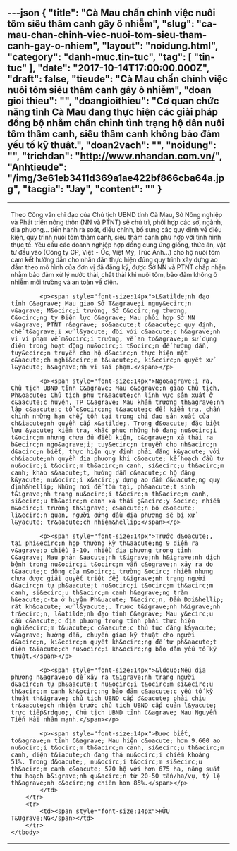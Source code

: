 ---json
{
    "title": "Cà Mau chấn chỉnh việc nuôi tôm siêu thâm canh gây ô nhiễm",
    "slug": "ca-mau-chan-chinh-viec-nuoi-tom-sieu-tham-canh-gay-o-nhiem",
    "layout": "noidung.html",
    "category": "danh-muc.tin-tuc",
    "tag": [
        "tin-tuc"
    ],
    "date": "2017-10-14T17:00:00.000Z",
    "draft": false,
    "tieude": "Cà Mau chấn chỉnh việc nuôi tôm siêu thâm canh gây ô nhiễm",
    "doan gioi thieu": "",
    "doangioithieu": "Cơ quan chức năng tỉnh Cà Mau đang thực hiện các giải pháp đồng bộ nhằm chấn chỉnh tình trạng hộ dân nuôi tôm thâm canh, siêu thâm canh không bảo đảm yếu tố kỹ thuật.",
    "doan2vach": "",
    "noidung": "",
    "trichdan": "http://www.nhandan.com.vn/",
    "Anhtieude": "/img/3e61eb3411d369a1ae422bf866cba64a.jpg",
    "tacgia": "Jay",
    "__content__": ""
}
---
<table style="width:100%">
	<tbody>
		<tr>
			<td>
			<p><span style="font-size:14px">Theo C&ocirc;ng văn chỉ đạo của Chủ tịch UBND tỉnh C&agrave; Mau,<strong>&nbsp;</strong>Sở N&ocirc;ng nghiệp v&agrave; Ph&aacute;t triển n&ocirc;ng th&ocirc;n (NN v&agrave; PTNT) sẽ chủ tr&igrave;, phối hợp c&aacute;c sở, ng&agrave;nh, địa phương&hellip; tiến h&agrave;nh r&agrave; so&aacute;t, điều chỉnh, bổ sung c&aacute;c quy định về điều kiện, quy tr&igrave;nh nu&ocirc;i t&ocirc;m th&acirc;m canh, si&ecirc;u th&acirc;m canh ph&ugrave; hợp với t&igrave;nh h&igrave;nh thực tế. Y&ecirc;u cầu c&aacute;c doanh nghiệp hợp đồng cung ứng giống, thức ăn, vật tư đầu v&agrave;o (C&ocirc;ng ty CP, Việt - &Uacute;c, Việt Mỹ, Tr&uacute;c Anh&hellip;) cho hộ nu&ocirc;i t&ocirc;m cam kết hướng dẫn cho nh&acirc;n d&acirc;n thực hiện đ&uacute;ng quy tr&igrave;nh x&acirc;y dựng ao đầm theo m&ocirc; h&igrave;nh của đơn vị đ&atilde; đăng k&yacute;, được Sở NN v&agrave; PTNT chấp nhận nhằm bảo đảm xử l&yacute; nước thải, chất thải khi nu&ocirc;i t&ocirc;m, bảo đảm kh&ocirc;ng &ocirc; nhiễm m&ocirc;i trường v&agrave; an to&agrave;n về điện.</span></p>

			<p><span style="font-size:14px">L&atilde;nh đạo tỉnh C&agrave; Mau giao Sở T&agrave;i nguy&ecirc;n v&agrave; M&ocirc;i trường, Sở C&ocirc;ng thương, C&ocirc;ng ty Điện lực C&agrave; Mau phối hợp Sở NN v&agrave; PTNT r&agrave; so&aacute;t c&aacute;c quy định, chế t&agrave;i xử l&yacute; đối với c&aacute;c h&agrave;nh vi vi phạm về m&ocirc;i trường, về an to&agrave;n sử dụng điện trong hoạt động nu&ocirc;i t&ocirc;m để hướng dẫn, tuy&ecirc;n truyền cho hộ d&acirc;n thực hiện một c&aacute;ch nghi&ecirc;m t&uacute;c, ki&ecirc;n quyết xử l&yacute; h&agrave;nh vi sai phạm.</span></p>

			<p><span style="font-size:14px">Ngo&agrave;i ra, Chủ tịch UBND tỉnh C&agrave; Mau c&ograve;n giao Chủ tịch, Ph&oacute; Chủ tịch phụ tr&aacute;ch lĩnh vực sản xuất ở c&aacute;c huyện, TP C&agrave; Mau khẩn trương th&agrave;nh lập c&aacute;c tổ c&ocirc;ng t&aacute;c để: kiểm tra, chấn chỉnh những hạn chế, tồn tại trong chỉ đạo sản xuất của ch&iacute;nh quyền cấp x&atilde;. Trong đ&oacute; đặc biệt lưu &yacute; kiểm tra, khắc phục những hộ đang nu&ocirc;i t&ocirc;m nhưng chưa đủ điều kiện, c&ograve;n xả thải ra b&ecirc;n ngo&agrave;i; tuy&ecirc;n truyền cho nh&acirc;n d&acirc;n biết, thực hiện quy định phải đăng k&yacute; với ch&iacute;nh quyền địa phương khi c&oacute; kế hoạch đầu tư nu&ocirc;i t&ocirc;m th&acirc;m canh, si&ecirc;u th&acirc;m canh; khảo s&aacute;t, hướng dẫn c&aacute;c hộ đăng k&yacute; nu&ocirc;i x&acirc;y dựng ao đầm đ&uacute;ng quy định&hellip; Những nơi để tồn tại, ph&aacute;t sinh t&igrave;nh trạng nu&ocirc;i t&ocirc;m th&acirc;m canh, si&ecirc;u th&acirc;m canh xả thải g&acirc;y &ocirc; nhiễm m&ocirc;i trường th&igrave; c&aacute;n bộ c&oacute; li&ecirc;n quan, người đứng đầu địa phương sẽ bị xử l&yacute; tr&aacute;ch nhiệm&hellip;</span></p>

			<p><span style="font-size:14px">Trước đ&oacute;, tại phi&ecirc;n họp thường kỳ th&aacute;ng 9 diễn ra v&agrave;o chiều 3-10, nhiều địa phương trong tỉnh C&agrave; Mau phản &aacute;nh t&igrave;nh h&igrave;nh dịch bệnh trong nu&ocirc;i t&ocirc;m vẫn c&ograve;n xảy ra do t&aacute;c động của m&ocirc;i trường &ocirc; nhiễm nhưng chưa được giải quyết triệt để; t&igrave;nh trạng người d&acirc;n tự ph&aacute;t nu&ocirc;i t&ocirc;m th&acirc;m canh, si&ecirc;u th&acirc;m canh h&agrave;ng trăm h&eacute;c-ta ở huyện Ph&uacute; T&acirc;n, Đầm Dơi&hellip; rất kh&oacute; xử l&yacute;. Trước t&igrave;nh h&igrave;nh tr&ecirc;n, l&atilde;nh đạo tỉnh C&agrave; Mau y&ecirc;u cầu c&aacute;c địa phương trong tỉnh phải thực hiện nghi&ecirc;m t&uacute;c c&aacute;c thủ tục đăng k&yacute; v&agrave; hướng dẫn, chuyển giao kỹ thuật cho người d&acirc;n, ki&ecirc;n quyết kh&ocirc;ng để tự ph&aacute;t diện t&iacute;ch nu&ocirc;i kh&ocirc;ng bảo đảm yếu tố kỹ thuật.</span></p>

			<p><span style="font-size:14px">&ldquo;Nếu địa phương n&agrave;o để xảy ra t&igrave;nh trạng người d&acirc;n tự ph&aacute;t nu&ocirc;i t&ocirc;m si&ecirc;u th&acirc;m canh kh&ocirc;ng bảo đảm c&aacute;c yếu tố kỹ thuật th&igrave; chủ tịch UBND cấp đ&oacute; phải chịu tr&aacute;ch nhiệm trước chủ tịch UBND cấp quản l&yacute; trực tiếp&rdquo;, Chủ tịch UBND tỉnh C&agrave; Mau Nguyễn Tiến Hải nhấn mạnh.</span></p>

			<p><span style="font-size:14px">Được biết, to&agrave;n tỉnh C&agrave; Mau hiện c&oacute; hơn 9.600 ao nu&ocirc;i t&ocirc;m th&acirc;m canh, si&ecirc;u th&acirc;m canh, diện t&iacute;ch đang thả nu&ocirc;i chiếm khoảng 51%. Trong đ&oacute;, nu&ocirc;i t&ocirc;m si&ecirc;u th&acirc;m canh c&oacute; 570 hộ với hơn 675 ha, năng suất thu hoạch b&igrave;nh qu&acirc;n từ 20-50 tấn/ha/vụ, tỷ lệ th&agrave;nh c&ocirc;ng chiếm hơn 85%.</span></p>
			</td>
		</tr>
		<tr>
			<td><span style="font-size:14px">HỮU T&Ugrave;NG</span></td>
		</tr>
	</tbody>
</table>
